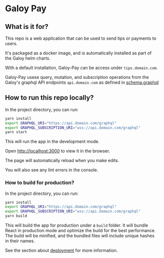 # Galoy Pay

## What is it for?

This repo is a web application that can be used to send tips or payments to users.

It's packaged as a docker image, and is automatically installed as part of the Galoy helm charts.

With a default installation, Galoy-Pay can be access under `tips.domain.com`.

Galoy-Pay usese query, mutation, and subscription operations from the Galoy's graphql API endpoints `api.domain.com` as defined in [schema.graphql](https://github.com/GaloyMoney/galoy/blob/main/src/graphql/main/schema.graphql)

## How to run this repo locally?

In the project directory, you can run:

```sh
yarn install
export GRAPHQL_URI="https://api.domain.com/graphql"
export GRAPHQL_SUBSCRIPTION_URI="wss://api.domain.com/graphql"
yarn start
```

This will run the app in the development mode.

Open [http://localhost:3000](http://localhost:3000) to view it in the browser.

The page will automatically reload when you make edits.

You will also see any lint errors in the console.

### How to build for production?

In the project directory, you can run:

```sh
yarn install
export GRAPHQL_URI="https://api.domain.com/graphql"
export GRAPHQL_SUBSCRIPTION_URI="wss://api.domain.com/graphql"
yarn build
```

This will build the app for production under a `build` folder. It will bundle React in production mode and optimize the build for the best performance. The build will be minified, and the bundled files will include unique hashes in their names.

See the section about [deployment](https://facebook.github.io/create-react-app/docs/deployment) for more information.
